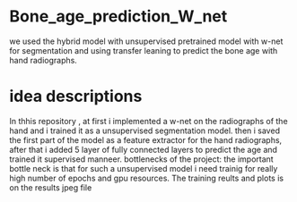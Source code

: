 # Bone_age_prediction_W_net
we used the hybrid model with unsupervised pretrained model with w-net for segmentation and using transfer leaning to predict the bone age with hand radiographs.
# idea descriptions
In thhis repository , at first i implemented a w-net on the radiographs of the hand and i trained it as a unsupervised segmentation model. then i saved the first part of the model as a feature extractor for the hand radiographs, after that i added 5 layer of fully connected layers to predict the age and trained it supervised manneer.
bottlenecks of the project:
the important bottle neck is that for such a unsupervised model i need trainig for really high number of epochs and gpu resources.
The training reults and plots is on the results jpeg file

